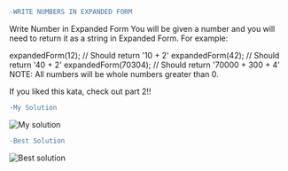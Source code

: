 ```diff
-WRITE NUMBERS IN EXPANDED FORM
```

Write Number in Expanded Form
You will be given a number and you will need to return it as a string in Expanded Form. For example:

expandedForm(12); // Should return '10 + 2'
expandedForm(42); // Should return '40 + 2'
expandedForm(70304); // Should return '70000 + 300 + 4'
NOTE: All numbers will be whole numbers greater than 0.

If you liked this kata, check out part 2!!
```diff
-My Solution
```
![My solution](https://user-images.githubusercontent.com/83467033/141536496-2fa4537d-5c8b-45ff-82b1-4639f475f014.PNG)
```diff
-Best Solution
```
![Best solution](https://user-images.githubusercontent.com/83467033/141536488-54a2cddf-96b5-4b48-af60-dbff54e90d20.PNG)
